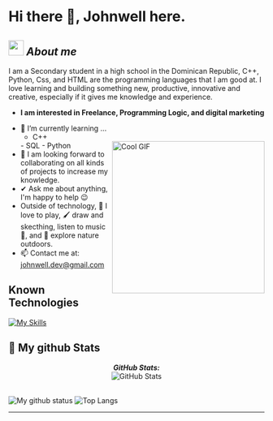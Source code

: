 # Hi there 👋, Johnwell here. 


## <img src="https://media.giphy.com/media/ObNTw8Uzwy6KQ/giphy.gif" width="30px">&nbsp;***About me***

I am a Secondary student in a high school in the Dominican Republic, C++, Python, Css, and HTML are the programming languages that I am good at. I love learning and building something new, productive, innovative and creative, especially if it gives me knowledge and experience.
* **I am interested in Freelance, Programming Logic, and digital marketing**
- 🌱 I’m currently learning ...
  - C++
   <img align="right" width="300px" alt="Cool GIF" src="https://media4.giphy.com/media/v1.Y2lkPTc5MGI3NjExem85bzFsMWlobmN2bjJkaGxhd2xpZzU5dDdna3Zmcm03Nms3YWZuMyZlcD12MV9pbnRlcm5hbF9naWZfYnlfaWQmY3Q9Zw/LHrCZhpFnlyNO/giphy.gif" />
  - SQL
  - Python
- 👯 I am looking forward to collaborating on all kinds of projects to increase my knowledge.
- ✔ Ask me about anything, I'm happy to help 😉<br>
- Outside of technology, 📖 I love to play, 🖌️ draw and skecthing, listen to music 🎵, and 🌴 explore nature outdoors.
- 📫 Contact me at: <a href="johnwell.dev@gmail.com">johnwell.dev@gmail.com</a>
## Known Technologies  
[![My Skills](https://skillicons.dev/icons?i=js,html,css,cpp,py)](https://skillicons.dev)

<h2>👀 My github Stats</h2>

<div>
<!--   <p align="center">
    <b><em>Now listening to:</em></b> <br/>
    <img src="https://spotify-github-profile.vercel.app/api/view?uid=Johnwell-dev&cover_image=true&theme=novatorem" alt="Now Listenting to" />
  </p> -->
  
  <p align="center">
  <b><em>GitHub Stats:</em></b> <br/>
    <img src="https://github-readme-streak-stats.herokuapp.com/?user=Johnwell-dev" alt="GitHub Stats" /> <br/><br/>
  
</div>

![My github status](https://github-readme-stats.vercel.app/api?username=Johnwell-dev&show_icons=true&include_all_commits=true)
![Top Langs](https://github-readme-stats.vercel.app/api/top-langs/?username=Johnwell-dev&layout=compact)

---------------------------------------------------------------------------------------------------------------------
